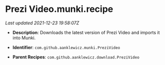 # Prezi Video.munki.recipe

_Last updated 2021-12-23 19:58:07Z_

- **Description**: Downloads the latest version of Prezi Video and imports it into Munki.

- **Identifier**: `com.github.aanklewicz.munki.PreziVideo`

- **Parent Recipes**: `com.github.aanklewicz.download.PreziVideo`